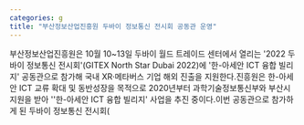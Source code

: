 ```yaml
---
categories: g
title: "부산정보산업진흥원 두바이 정보통신 전시회 공동관 운영"
---
```

부산정보산업진흥원은 10월 10~13일 두바이 월드 트레이드 센터에서 열리는 &#39;2022 두바이 정보통신 전시회&#39;(GITEX North Star Dubai 2022)에 &#39;한-아세안 ICT 융합 빌리지&#39; 공동관으로 참가해 국내 XR·메타버스 기업 해외 진출을 지원한다.진흥원은 한-아세안 ICT 교류 확대 및 동반성장을 목적으로 2020년부터 과학기술정보통신부와 부산시 지원을 받아 &#39;&#39;한-아세안 ICT 융합 빌리지&#39; 사업을 추진 중이다.이번 공동관으로 참가하게 된 두바이 정보통신 전시회(